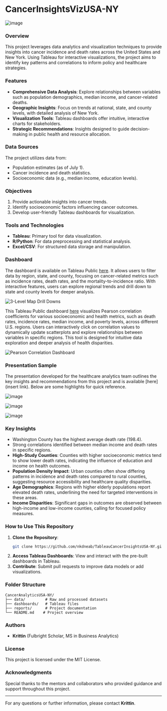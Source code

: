 # CancerInsightsVizUSA-NY

![image](https://github.com/user-attachments/assets/587efcee-29fb-4e90-8ade-f13d243ea176)

### Overview

This project leverages data analytics and visualization techniques to provide insights into cancer incidence and death rates across the United States and New York. Using Tableau for interactive visualizations, the project aims to identify key patterns and correlations to inform policy and healthcare strategies.

### Features

- **Comprehensive Data Analysis**: Explore relationships between variables such as population demographics, median income, and cancer-related deaths.
- **Geographic Insights**: Focus on trends at national, state, and county levels, with detailed analysis of New York.
- **Visualization Tools**: Tableau dashboards offer intuitive, interactive charts for stakeholders.
- **Strategic Recommendations**: Insights designed to guide decision-making in public health and resource allocation.

### Data Sources

The project utilizes data from:

- Population estimates (as of July 1).
- Cancer incidence and death statistics.
- Socioeconomic data (e.g., median income, education levels).

### Objectives

1. Provide actionable insights into cancer trends.
2. Identify socioeconomic factors influencing cancer outcomes.
3. Develop user-friendly Tableau dashboards for visualization.

### Tools and Technologies

- **Tableau**: Primary tool for data visualization.
- **R/Python**: For data preprocessing and statistical analysis.
- **Excel/CSV**: For structured data storage and manipulation.


### Dashboard

The dashboard is available on Tableau Public [here](https://10ay.online.tableau.com/#/site/jtrit/views/Data-DrivenInsightsintoCancerIncidenceandDeathAnalyticsandVisualizationsforStrategicOpportunitiesinAmericaandNewYork/3-LevelMapDrillDowns?:embed=n&:iid=5&:origin=card_share_link). It allows users to filter data by region, state, and county, focusing on cancer-related metrics such as incidence rates, death rates, and the mortality-to-incidence ratio. With interactive features, users can explore regional trends and drill down to state and county levels for deeper analysis.

![3-Level Map Drill Downs](https://github.com/user-attachments/assets/028083b3-1a41-4e5d-80c0-e57b12859677)

This Tableau Public dashboard [here](https://10ay.online.tableau.com/#/site/jtrit/views/Data-DrivenInsightsintoCancerIncidenceandDeathAnalyticsandVisualizationsforStrategicOpportunitiesinAmericaandNewYork/PearsonCorrelationDashboard?:embed=n&:iid=6&:origin=card_share_link) visualizes Pearson correlation coefficients for various socioeconomic and health metrics, such as death rates, incidence rates, median income, and poverty levels, across different U.S. regions. Users can interactively click on correlation values to dynamically update scatterplots and explore relationships between variables in specific regions. This tool is designed for intuitive data exploration and deeper analysis of health disparities.

![Pearson Correlation Dashboard](https://github.com/user-attachments/assets/c3e47fee-b299-47e9-8dd1-7710ee351b0c)

### Presentation Sample

The presentation developed for the healthcare analytics team outlines the key insights and recommendations from this project and is available [here](insert link). Below are some highlights for quick reference.

![image](https://github.com/user-attachments/assets/e3293e0c-8e7a-4246-a1f4-11cfe33caaba)

![image](https://github.com/user-attachments/assets/0612d482-0bd4-4652-bc15-5ad6a13ca289)


![image](https://github.com/user-attachments/assets/c2ee44b0-cb8e-47ac-a5c7-91cd3104489b)



### Key Insights

- Washington County has the highest average death rate (198.4).
- Strong correlations identified between median income and death rates in specific regions.
- **High-Study Counties**: Counties with higher socioeconomic metrics tend to show lower death rates, indicating the influence of education and income on health outcomes.
- **Population Density Impact**: Urban counties often show differing patterns in incidence and death rates compared to rural counties, suggesting resource accessibility and healthcare quality disparities.
- **Age Demographics**: Regions with higher elderly populations report elevated death rates, underlining the need for targeted interventions in these areas.
- **Income Disparities**: Significant gaps in outcomes are observed between high-income and low-income counties, calling for focused policy measures.

### How to Use This Repository

1. **Clone the Repository**:
   ```bash
   git clone https://github.com/nkdneab/TableauCancerInsightsUSA-NY.git
   ```
2. **Access Tableau Dashboards**: View and interact with the pre-built dashboards in Tableau.
3. **Contribute**: Submit pull requests to improve data models or add visualizations.

### Folder Structure

```
CancerAnalyticsUSA-NY/
├── data/         # Raw and processed datasets
├── dashboards/   # Tableau files
├── reports/      # Project documentation
└── README.md    # Project overview
```

### Authors

- **Krittin** (Fulbright Scholar, MS in Business Analytics)

### License

This project is licensed under the MIT License.

### Acknowledgments

Special thanks to the mentors and collaborators who provided guidance and support throughout this project.

---

For any questions or further information, please contact **Krittin**.


